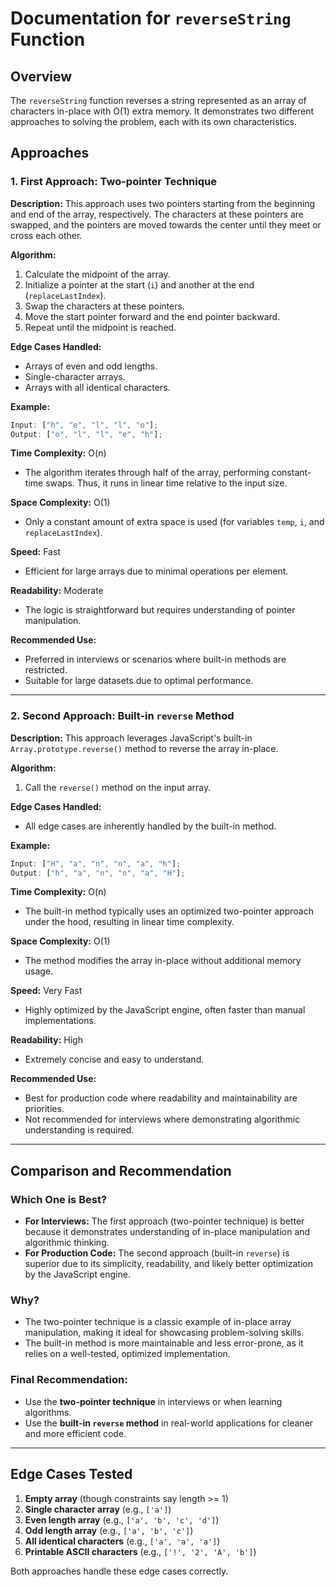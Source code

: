 # Documentation for `reverseString` Function

## Overview

The `reverseString` function reverses a string represented as an array of characters in-place with O(1) extra memory. It demonstrates two different approaches to solving the problem, each with its own characteristics.

## Approaches

### 1. First Approach: Two-pointer Technique

**Description:**
This approach uses two pointers starting from the beginning and end of the array, respectively. The characters at these pointers are swapped, and the pointers are moved towards the center until they meet or cross each other.

**Algorithm:**

1. Calculate the midpoint of the array.
2. Initialize a pointer at the start (`i`) and another at the end (`replaceLastIndex`).
3. Swap the characters at these pointers.
4. Move the start pointer forward and the end pointer backward.
5. Repeat until the midpoint is reached.

**Edge Cases Handled:**

- Arrays of even and odd lengths.
- Single-character arrays.
- Arrays with all identical characters.

**Example:**

```javascript
Input: ["h", "e", "l", "l", "o"];
Output: ["o", "l", "l", "e", "h"];
```

**Time Complexity:** O(n)

- The algorithm iterates through half of the array, performing constant-time swaps. Thus, it runs in linear time relative to the input size.

**Space Complexity:** O(1)

- Only a constant amount of extra space is used (for variables `temp`, `i`, and `replaceLastIndex`).

**Speed:** Fast

- Efficient for large arrays due to minimal operations per element.

**Readability:** Moderate

- The logic is straightforward but requires understanding of pointer manipulation.

**Recommended Use:**

- Preferred in interviews or scenarios where built-in methods are restricted.
- Suitable for large datasets due to optimal performance.

---

### 2. Second Approach: Built-in `reverse` Method

**Description:**
This approach leverages JavaScript's built-in `Array.prototype.reverse()` method to reverse the array in-place.

**Algorithm:**

1. Call the `reverse()` method on the input array.

**Edge Cases Handled:**

- All edge cases are inherently handled by the built-in method.

**Example:**

```javascript
Input: ["H", "a", "n", "n", "a", "h"];
Output: ["h", "a", "n", "n", "a", "H"];
```

**Time Complexity:** O(n)

- The built-in method typically uses an optimized two-pointer approach under the hood, resulting in linear time complexity.

**Space Complexity:** O(1)

- The method modifies the array in-place without additional memory usage.

**Speed:** Very Fast

- Highly optimized by the JavaScript engine, often faster than manual implementations.

**Readability:** High

- Extremely concise and easy to understand.

**Recommended Use:**

- Best for production code where readability and maintainability are priorities.
- Not recommended for interviews where demonstrating algorithmic understanding is required.

---

## Comparison and Recommendation

### Which One is Best?

- **For Interviews:** The first approach (two-pointer technique) is better because it demonstrates understanding of in-place manipulation and algorithmic thinking.
- **For Production Code:** The second approach (built-in `reverse`) is superior due to its simplicity, readability, and likely better optimization by the JavaScript engine.

### Why?

- The two-pointer technique is a classic example of in-place array manipulation, making it ideal for showcasing problem-solving skills.
- The built-in method is more maintainable and less error-prone, as it relies on a well-tested, optimized implementation.

### Final Recommendation:

- Use the **two-pointer technique** in interviews or when learning algorithms.
- Use the **built-in `reverse` method** in real-world applications for cleaner and more efficient code.

---

## Edge Cases Tested

1. **Empty array** (though constraints say length >= 1)
2. **Single character array** (e.g., `['a']`)
3. **Even length array** (e.g., `['a', 'b', 'c', 'd']`)
4. **Odd length array** (e.g., `['a', 'b', 'c']`)
5. **All identical characters** (e.g., `['a', 'a', 'a']`)
6. **Printable ASCII characters** (e.g., `['!', '2', 'A', 'b']`)

Both approaches handle these edge cases correctly.
